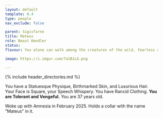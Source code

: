 ```yaml
---
layout: default
template: 0.4
type: people
nav_exclude: false

parent: Sigisfarne
title: Mateus
role: Beast Handler
status: 
flavour: You alone can walk among the creatures of the wild, fearless and in control. You share a connection with animals that others can only dream of... so long as you don't become their snack.

image: https://i.imgur.com/fa1BiLG.png

---
```


{% include header_directories.md %}

You have a Statuesque Physique, Birthmarked Skin, and Luxurious Hair. Your Face is Square, your Speech Whispery. You have Rancid Clothing. **You are Tolerant and Vengeful.** You are 37 years old.

Woke up with Amnesia in February 2025. Holds a collar with the name "Mateus" in it.
